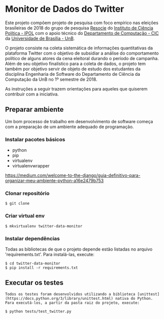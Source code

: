 # Monitor de Dados do Twitter

Este projeto compõem projeto de pesquisa com foco empírico nas eleições brasileiras de 2018 do grupo de pesquisa [Resocie](http://resocie.org) do [Instituto de Ciência Política - IPOL](http://ipol.unb.br/) com o apoio técnico do [Departamento de Computação - CIC](http://www.cic.unb.br/) da [Universidade de Brasília - UnB](http://unb.br).

O projeto consiste na coleta sistemática de informações quantitativas da plataforma Twitter com o objetivo de subsidiar a análise do comportamento político de alguns atores da cena eleitoral durando o período de campanha. Além de seu objetivo finalístico para a coleta de dados, o projeto tem também por objetivo servir de objeto de estudo dos estudantes da disciplina Engenharia de Software do Departamento de Ciência da Computação da UnB no 1º semestre de 2018. 

As instruções a seguir trazem orientações para aqueles que quiserem contribuir com a iniciativa.

## Preparar ambiente

Um bom processo de trabalho em desenvolvimento de software começa com a preparação de um ambiente adequado de programação. 

### Instalar pacotes básicos

* python
* pip
* virtualenv
* virtualenvwrapper

https://medium.com/welcome-to-the-django/guia-definitivo-para-organizar-meu-ambiente-python-a16e2479b753

### Clonar repositório

```
$ git clone
```

### Criar virtual env

```
$ mkvirtualenv twitter-data-monitor
```

### Instalar dependências

Todas as bibliotecas de que o projeto depende estão listadas no arquivo 'requirements.txt'. Para instalá-las, execute:

```
$ cd twitter-data-monitor
$ pip install -r requirements.txt
```

## Executar os testes

	Todos os testes foram desenvolvidos utilizando a biblioteca [unittest](https://docs.python.org/3/library/unittest.html) nativa do Python. Para executá-los, a partir da pasta raiz do projeto, execute:

```
$ python tests/test_twitter.py
```
